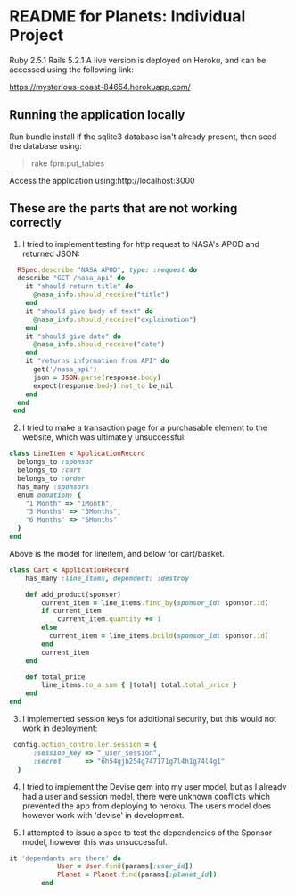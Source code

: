 

# README for Planets: Individual Project  #
Ruby 2.5.1  Rails 5.2.1
A live version is deployed on Heroku, and can be accessed using the following link:

https://mysterious-coast-84654.herokuapp.com/


## Running the application locally ##
Run bundle install if the sqlite3 database isn't already present, then seed the database using:

>rake fpm:put_tables


Access the application using:http://localhost:3000


## These are the parts that are not working correctly ##


1. I tried to implement testing for http request to NASA's APOD and returned JSON:

```ruby
  RSpec.describe "NASA APOD", type: :request do
  describe "GET /nasa_api" do
    it "should return title" do
      @nasa_info.should_receive("title")
    end
    it "should give body of text" do 
      @nasa_info.should_receive("explaination")
    end
    it "should give date" do
      @nasa_info.should_receive("date")
    end
    it "returns information from API" do
      get('/nasa_api')
      json = JSON.parse(response.body)
      expect(response.body).not_to be_nil
    end
  end 
 end
```

2. I tried to make a transaction page for a purchasable element to the website, which was ultimately unsuccessful:

```ruby
class LineItem < ApplicationRecord
  belongs_to :sponsor
  belongs_to :cart
  belongs_to :order
  has_many :sponsors
  enum donation: {
  	"1 Month" => "1Month",
  	"3 Months" => "3Months",
  	"6 Months" => "6Months"
  }
end
```
Above is the model for lineitem, and below for cart/basket.

```ruby
class Cart < ApplicationRecord
	has_many :line_items, dependent: :destroy

	def add_product(sponsor)
    	current_item = line_items.find_by(sponsor_id: sponsor.id)
    	if current_item
            current_item.quantity += 1
        else
          current_item = line_items.build(sponsor_id: sponsor.id)
        end
        current_item
    end

    def total_price
        line_items.to_a.sum { |total| total.total_price }
    end
end
```
3. I implemented session keys for additional security, but this would not work in deployment:

```ruby
 config.action_controller.session = { 
      :session_key => "_user_session",  
      :secret      => "6h54gjh254g747171g7l4h1g74l4g1" 
  }
 ```
 4. I tried to implement the Devise gem into my user model, but as I already had a user and session model, there were unknown conflicts which prevented the app from deploying to heroku. The users model does however work with 'devise' in development.
 
 
5. I attempted to issue a spec to test the dependencies of the Sponsor model, however this was unsuccessful.

```ruby
it 'dependants are there' do
			User = User.find(params[:user_id])
			Planet = Planet.find(params[:planet_id])
		end
 ```

